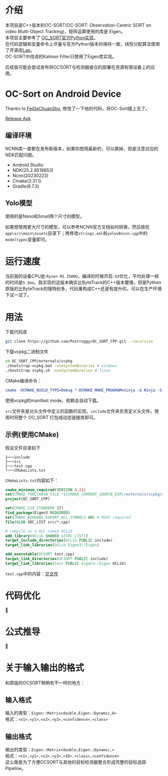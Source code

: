 # 介绍
本项目是C++版本的OC-SORT(OC-SORT: Observation-Centric SORT on video Multi-Object Tracking)，矩阵运算使用的库是 Eigen。  
本项目主要参考了 [OC_SORT官方Python实现](https://github.com/noahcao/OC_SORT)。  
在代码逻辑和变量命令上尽量与官方Python版本的保持一致，线性分配算法使用了开源库[Lap](https://github.com/gatagat/lap/tree/master/lap)。  
OC-SORT中改进的Kalman Filter只使用了Eigen库实现。

后续我可能会尝试发布将OCSORT与检测器接合的部署在资源有限设备上的应用。

# OC-Sort on Android Device
Thanks to [FeiGeChuanShu](https://github.com/FeiGeChuanShu/ncnn-android-yolov8), 修改了一下他的代码，将OC-Sort缝上去了。

[Release Apk](https://github.com/Postroggy/OC_SORT_CPP/releases/tag/v1.0.0)


## 编译环境
NCNN库一直都在发布新版本，如果你想用最新的，可以换掉，但是注意对应的NDK匹配问题。
- Android Studio
- NDK(25.2.9519653)
- Ncnn(20230223)
- Cmake(3.31.1)
- Gradle(8.7.3)

## Yolo模型
使用的是Nano和Small两个尺寸的模型。

如果想使用更大尺寸的模型，可以参考NCNN官方文档如何转换，然后放在`app\src\main\assets`目录下；再修改`strings.xml`和`yolov8ncnn.cpp`中的`modeltypes`变量即可。

# 运行速度
当前我的设备CPU是:`Ryzen R5 2500U`，编译的时候开启`-O2`优化，平均处理一帧的时间是`5.5ms`。我实现的这版本确实比ByteTrack的C++版本要慢，但是Python原版的比ByteTrack的慢特别多，代码重构成C++还是有提升的，可以在生产环境下试一试了。

# 用法
下载代码库
```bash
git clone https://github.com/Postroggy/OC_SORT_CPP.git --recursive
```
下载vcpkg二进制文件
```bash
cd OC_SORT_CPP/externals/vcpkg
./bootstrap-vcpkg.bat -useSystemBinaries # windows
./bootstrap-vcpkg.sh -useSystemBinaries # linux
```
CMake编译命令：
```cmake
cmake -DCMAKE_BUILD_TYPE=Debug "-DCMAKE_MAKE_PROGRAM=ninja -G Ninja -S [path to]\OC_SORT_CPP -B [path-to]\OC_SORT_CPP\cmake-build-debug
```
使用vcpkg的manifest mode，依赖会自动下载。

`src`文件夹是对头文件中定义的函数的实现，`include`文件夹负责定义头文件。使用时将整个 OC_SORT 打包成动态链接库即可。  
## 示例(使用CMake)
假设文件目录如下
```text
├───include
├───src
├───test.cpp
└───CMakeLists.txt
```

`CMakeLists.txt`内容如下：
```cmake
cmake_minimum_required(VERSION 3.21)
set(CMAKE_TOOLCHAIN_FILE "${CMAKE_CURRENT_SOURCE_DIR}/externals/vcpkg/scripts/buildsystems/vcpkg.cmake" CACHE STRING "Vcpkg toolchain file")
project(OC_SORT_CPP)

set(CMAKE_CXX_STANDARD 17)
find_package(Eigen3 REQUIRED)
set(CMAKE_WINDOWS_EXPORT_ALL_SYMBOLS ON) # MSVC required
file(GLOB SRC_LIST src/*.cpp)

# compile as a DLL named OCLib
add_library(OCLib SHARED ${SRC_LIST})
target_include_directories(OCLib PUBLIC include)
target_link_libraries(OCLib Eigen3::Eigen)

add_executable(OCSORT test.cpp)
target_link_directories(OCSORT PUBLIC include)
target_link_libraries(test PUBLIC Eigen3::Eigen OCLib)
```

`test.cpp`中的内容：[见文件](https://github.com/Postroggy/OC_SORT_CPP/blob/master/test.cpp)

# 代码优化
:construction:

# 公式推导
:construction:

# 关于输入输出的格式
和原版的OCSORT稍稍有不一样的地方：
## 输入格式
输入的类型：`Eigen::Matrix<double,Eigen::Dynamic,6>`  
格式：`<x1>,<y1>,<x2>,<y2>,<confidence>,<class>`

## 输出格式
输出的类型：`Eigen::Matrix<double,Eigen::Dynamic,>`  
格式：`<x1>,<y1>,<x2>,<y2>,<ID>,<class>,<confidence>`  
这么做是为了方便OCSORT与其他的目标检测器整合形成完整的目标追踪Pipeline。


